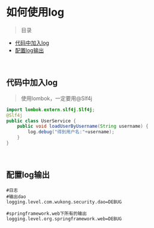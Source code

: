 # 如何使用log

> 目录

* [代码中加入log](#代码中加入log)
* [配置log输出](#配置log输出)

<br>


## 代码中加入log

>使用lombok，一定要用@Slf4j

```java
import lombok.extern.slf4j.Slf4j;
@Slf4j
public class UserService {
    public void loadUserByUsername(String username) {
        log.debug("得到用户名:"+username);
    }
}

```

<br>

## 配置log输出

```properties
#日志
#输出dao
logging.level.com.wukong.security.dao=DEBUG

#springframework.web下所有的输出
logging.level.org.springframework.web=DEBUG 
```